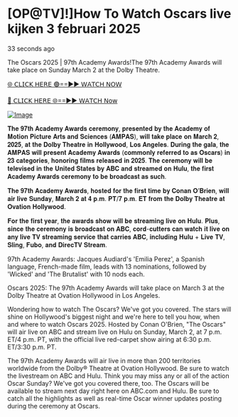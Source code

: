 # [OP@TV]!]How To Watch Oscars live kijken 3 februari 2025
 
33 seconds ago

The Oscars 2025 | 97th Academy Awards!The 97th Academy Awards will take place on Sunday March 2 at the Dolby Theatre.



[🌐 𝖢𝖫𝖨𝖢𝖪 𝖧𝖤𝖱𝖤 🟢==►► 𝖶𝖠𝖳𝖢𝖧 𝖭𝖮𝖶](https://aztvl.blogspot.com/2025/03/oscars-2025.html)

[🔴 𝖢𝖫𝖨𝖢𝖪 𝖧𝖤𝖱𝖤 🌐==►► 𝖶𝖠𝖳𝖢𝖧 𝖭𝗈𝗐](https://aztvl.blogspot.com/2025/03/oscars-2025.html)


[![Image](https://github.com/user-attachments/assets/f26e0c2b-1828-4c59-bacb-801503d735eb)](https://aztvl.blogspot.com/2025/03/oscars-2025.html)

𝐓𝐡𝐞 𝟗𝟕𝐭𝐡 𝐀𝐜𝐚𝐝𝐞𝐦𝐲 𝐀𝐰𝐚𝐫𝐝𝐬 𝐜𝐞𝐫𝐞𝐦𝐨𝐧𝐲, 𝐩𝐫𝐞𝐬𝐞𝐧𝐭𝐞𝐝 𝐛𝐲 𝐭𝐡𝐞 𝐀𝐜𝐚𝐝𝐞𝐦𝐲 𝐨𝐟 𝐌𝐨𝐭𝐢𝐨𝐧 𝐏𝐢𝐜𝐭𝐮𝐫𝐞 𝐀𝐫𝐭𝐬 𝐚𝐧𝐝 𝐒𝐜𝐢𝐞𝐧𝐜𝐞𝐬 (𝐀𝐌𝐏𝐀𝐒), 𝐰𝐢𝐥𝐥 𝐭𝐚𝐤𝐞 𝐩𝐥𝐚𝐜𝐞 𝐨𝐧 𝐌𝐚𝐫𝐜𝐡 𝟐, 𝟐𝟎𝟐𝟓, 𝐚𝐭 𝐭𝐡𝐞 𝐃𝐨𝐥𝐛𝐲 𝐓𝐡𝐞𝐚𝐭𝐫𝐞 𝐢𝐧 𝐇𝐨𝐥𝐥𝐲𝐰𝐨𝐨𝐝, 𝐋𝐨𝐬 𝐀𝐧𝐠𝐞𝐥𝐞𝐬. 𝐃𝐮𝐫𝐢𝐧𝐠 𝐭𝐡𝐞 𝐠𝐚𝐥𝐚, 𝐭𝐡𝐞 𝐀𝐌𝐏𝐀𝐒 𝐰𝐢𝐥𝐥 𝐩𝐫𝐞𝐬𝐞𝐧𝐭 𝐀𝐜𝐚𝐝𝐞𝐦𝐲 𝐀𝐰𝐚𝐫𝐝𝐬 (𝐜𝐨𝐦𝐦𝐨𝐧𝐥𝐲 𝐫𝐞𝐟𝐞𝐫𝐫𝐞𝐝 𝐭𝐨 𝐚𝐬 𝐎𝐬𝐜𝐚𝐫𝐬) 𝐢𝐧 𝟐𝟑 𝐜𝐚𝐭𝐞𝐠𝐨𝐫𝐢𝐞𝐬, 𝐡𝐨𝐧𝐨𝐫𝐢𝐧𝐠 𝐟𝐢𝐥𝐦𝐬 𝐫𝐞𝐥𝐞𝐚𝐬𝐞𝐝 𝐢𝐧 𝟐𝟎𝟐𝟓. 𝐓𝐡𝐞 𝐜𝐞𝐫𝐞𝐦𝐨𝐧𝐲 𝐰𝐢𝐥𝐥 𝐛𝐞 𝐭𝐞𝐥𝐞𝐯𝐢𝐬𝐞𝐝 𝐢𝐧 𝐭𝐡𝐞 𝐔𝐧𝐢𝐭𝐞𝐝 𝐒𝐭𝐚𝐭𝐞𝐬 𝐛𝐲 𝐀𝐁𝐂 𝐚𝐧𝐝 𝐬𝐭𝐫𝐞𝐚𝐦𝐞𝐝 𝐨𝐧 𝐇𝐮𝐥𝐮, 𝐭𝐡𝐞 𝐟𝐢𝐫𝐬𝐭 𝐀𝐜𝐚𝐝𝐞𝐦𝐲 𝐀𝐰𝐚𝐫𝐝𝐬 𝐜𝐞𝐫𝐞𝐦𝐨𝐧𝐲 𝐭𝐨 𝐛𝐞 𝐛𝐫𝐨𝐚𝐝𝐜𝐚𝐬𝐭 𝐚𝐬 𝐬𝐮𝐜𝐡.

𝐓𝐡𝐞 𝟗𝟕𝐭𝐡 𝐀𝐜𝐚𝐝𝐞𝐦𝐲 𝐀𝐰𝐚𝐫𝐝𝐬, 𝐡𝐨𝐬𝐭𝐞𝐝 𝐟𝐨𝐫 𝐭𝐡𝐞 𝐟𝐢𝐫𝐬𝐭 𝐭𝐢𝐦𝐞 𝐛𝐲 𝐂𝐨𝐧𝐚𝐧 𝐎’𝐁𝐫𝐢𝐞𝐧, 𝐰𝐢𝐥𝐥 𝐚𝐢𝐫 𝐥𝐢𝐯𝐞 𝐒𝐮𝐧𝐝𝐚𝐲, 𝐌𝐚𝐫𝐜𝐡 𝟐 𝐚𝐭 𝟒 𝐩.𝐦. 𝐏𝐓/𝟕 𝐩.𝐦. 𝐄𝐓 𝐟𝐫𝐨𝐦 𝐭𝐡𝐞 𝐃𝐨𝐥𝐛𝐲 𝐓𝐡𝐞𝐚𝐭𝐫𝐞 𝐚𝐭 𝐎𝐯𝐚𝐭𝐢𝐨𝐧 𝐇𝐨𝐥𝐥𝐲𝐰𝐨𝐨𝐝.

𝐅𝐨𝐫 𝐭𝐡𝐞 𝐟𝐢𝐫𝐬𝐭 𝐲𝐞𝐚𝐫, 𝐭𝐡𝐞 𝐚𝐰𝐚𝐫𝐝𝐬 𝐬𝐡𝐨𝐰 𝐰𝐢𝐥𝐥 𝐛𝐞 𝐬𝐭𝐫𝐞𝐚𝐦𝐢𝐧𝐠 𝐥𝐢𝐯𝐞 𝐨𝐧 𝐇𝐮𝐥𝐮. 𝐏𝐥𝐮𝐬, 𝐬𝐢𝐧𝐜𝐞 𝐭𝐡𝐞 𝐜𝐞𝐫𝐞𝐦𝐨𝐧𝐲 𝐢𝐬 𝐛𝐫𝐨𝐚𝐝𝐜𝐚𝐬𝐭 𝐨𝐧 𝐀𝐁𝐂, 𝐜𝐨𝐫𝐝-𝐜𝐮𝐭𝐭𝐞𝐫𝐬 𝐜𝐚𝐧 𝐰𝐚𝐭𝐜𝐡 𝐢𝐭 𝐥𝐢𝐯𝐞 𝐨𝐧 𝐚𝐧𝐲 𝐥𝐢𝐯𝐞 𝐓𝐕 𝐬𝐭𝐫𝐞𝐚𝐦𝐢𝐧𝐠 𝐬𝐞𝐫𝐯𝐢𝐜𝐞 𝐭𝐡𝐚𝐭 𝐜𝐚𝐫𝐫𝐢𝐞𝐬 𝐀𝐁𝐂, 𝐢𝐧𝐜𝐥𝐮𝐝𝐢𝐧𝐠 𝐇𝐮𝐥𝐮 + 𝐋𝐢𝐯𝐞 𝐓𝐕, 𝐒𝐥𝐢𝐧𝐠, 𝐅𝐮𝐛𝐨, 𝐚𝐧𝐝 𝐃𝐢𝐫𝐞𝐜𝐓𝐕 𝐒𝐭𝐫𝐞𝐚𝐦.

97th Academy Awards: Jacques Audiard's 'Emilia Perez', a Spanish language, French-made film, leads with 13 nominations, followed by 'Wicked' and 'The Brutalist' with 10 nods each.

Oscars 2025: The 97th Academy Awards will take place on March 3 at the Dolby Theatre at Ovation Hollywood in Los Angeles.

Wondering how to watch The Oscars? We've got you covered. The stars will shine on Hollywood's biggest night and we're here to tell you how, when and where to watch Oscars 2025. Hosted by Conan O'Brien, "The Oscars" will air live on ABC and stream live on Hulu on Sunday, March 2, at 7 p.m. ET/4 p.m. PT, with the official live red-carpet show airing at 6:30 p.m. ET/3:30 p.m. PT.

The 97th Academy Awards will air live in more than 200 territories worldwide from the Dolby® Theatre at Ovation Hollywood. Be sure to watch the livestream on ABC and Hulu. Think you may miss any or all of the action Oscar Sunday? We've got you covered there, too. The Oscars will be available to stream next day right here on ABC.com and Hulu. Be sure to catch all the highlights as well as real-time Oscar winner updates posting during the ceremony at Oscars.

